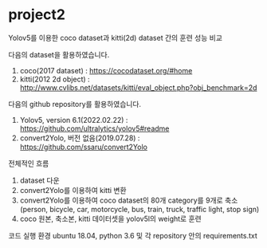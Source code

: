 # project2

Yolov5를 이용한 coco dataset과 kitti(2d) dataset 간의 훈련 성능 비교

다음의 dataset을 활용하였습니다.
1) coco(2017 dataset) : https://cocodataset.org/#home
2) kitti(2012 2d object) : http://www.cvlibs.net/datasets/kitti/eval_object.php?obj_benchmark=2d

다음의 github repository를 활용하였습니다.
1) Yolov5, version 6.1(2022.02.22) : https://github.com/ultralytics/yolov5#readme
2) convert2Yolo, 버전 없음(2019.07.28) : https://github.com/ssaru/convert2Yolo

전체적인 흐름
1. dataset 다운
2. convert2Yolo를 이용하여 kitti 변환
3. convert2Yolo를 이용하여 coco dataset의 80개 category를 9개로 축소(person, bicycle, car, motorcycle, bus, train, truck, traffic light, stop sign)
4. coco 원본, 축소본, kitti 데이터셋을 yolov5l의 weight로 훈련

코드 실행 환경
ubuntu 18.04, python 3.6 및 각 repository 안의 requirements.txt
